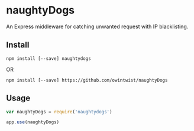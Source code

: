 # naughtyDogs

An Express middleware for catching unwanted request with IP blacklisting.


## Install

```npm install [--save] naughtydogs```

OR

```npm install [--save] https://github.com/owintwist/naughtyDogs```

## Usage

```javascript
var naughtyDogs = require('naughtydogs')

app.use(naughtyDogs)
```

